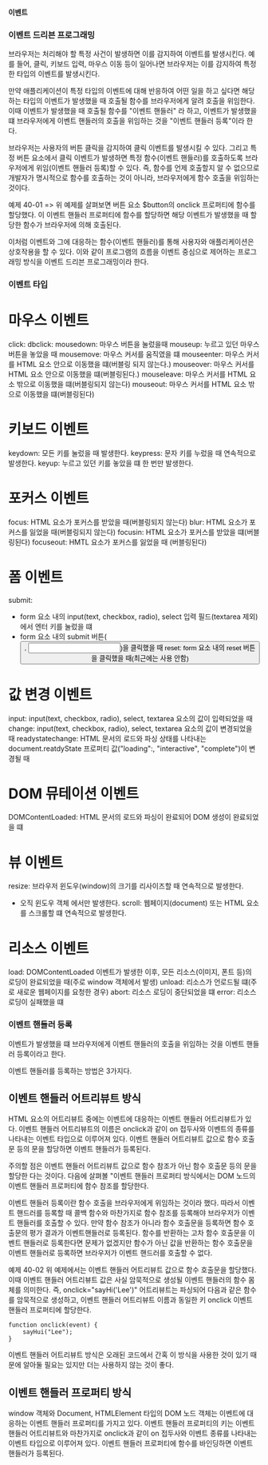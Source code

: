 #### 이벤트

### 이벤트 드리븐 프로그래밍

브라우저는 처리해야 할 특정 사건이 발생하면 이를 감지하여 이벤트를 발생시킨다. 예를 들어, 클릭, 키보드 입력, 마우스 이동 등이 일어나면 브라우저는 이를 감지하여 특정한 타입의 이벤트를 발생시킨다.

만약 애플리케이션이 특정 타입의 이벤트에 대해 반응하여 어떤 일을 하고 싶다면 해당하는 타입의 이벤트가 발생했을 때 호출될 함수를 브라우저에게 알려 호출을 위임한다. 이때 이벤트가 발생했을 때 호출될 함수를 "이벤트 핸들러" 라 하고, 이벤트가 발생했을 떄 브라우저에게 이벤트 핸들러의 호출을 위임하는 것을 "이벤트 핸들러 등록"이라 한다.

브라우저는 사용자의 버튼 클릭을 감지하여 클릭 이벤트를 발생시킬 수 있다. 그리고 특정 버튼 요소에서 클릭 이벤트가 발생하면 특정 함수(이벤트 핸들러)를 호출하도록 브라우저에게 위임(이벤트 핸들러 등록)할 수 있다. 즉, 함수를 언제 호출할지 알 수 없으므로 개발자가 명시적으로 함수를 호출하는 것이 아니라, 브라우저에게 함수 호출을 위임하는 것이다.

예제 40-01
=> 위 예제를 살펴보면 버튼 요소 $button의 onclick 프로퍼티에 함수를 할당했다. 이 이벤트 핸들러 프로퍼티에 함수를 할당하면 해당 이벤트가 발생했을 때 할당한 함수가 브라우저에 의해 호출된다.

이처럼 이벤트와 그에 대응하는 함수(이벤트 핸들러)를 통해 사용자와 애플리케이션은 상호작용을 할 수 있다. 이와 같이 프로그램의 흐름을 이벤트 중심으로 제어하는 프로그래밍 방식을 이벤트 드리븐 프로그래밍이라 한다.

### 이벤트 타입

# 마우스 이벤트

click:
dbclick:
mousedown: 마우스 버튼을 눌렀을때
mouseup: 누르고 있던 마우스 버튼을 놓았을 때
mousemove: 마우스 커서를 움직였을 떄
mouseenter: 마우스 커서를 HTML 요소 안으로 이동했을 떄(버블링 되지 않는다.)
mouseover: 마우스 커서를 HTML 요소 안으로 이동했을 떄(버블링된다.)
mouseleave: 마우스 커서를 HTML 요소 밖으로 이동했을 떄(버블링되지 않는다)
mouseout: 마우스 커서를 HTML 요소 밖으로 이동했을 떄(버블링된다)

# 키보드 이벤트

keydown: 모든 키를 눌렀을 때 발생한다.
keypress: 문자 키를 누렀을 때 연속적으로 발생한다.
keyup: 누르고 있던 키를 놓았을 떄 한 번만 발생한다.

# 포커스 이벤트

focus: HTML 요소가 포커스를 받았을 때(버블링되지 않는다)
blur: HTML 요소가 포커스를 잃었을 때(버블링되지 않는다)
focusin: HTML 요소가 포커스를 받았을 떄(버블링된다)
focuseout: HMTL 요소가 포커스를 잃었을 때 (버블링된다)

# 폼 이벤트

submit:

-   form 요소 내의 input(text, checkbox, radio), select 입력 필드(textarea 제외)에서 엔터 키를 눌렀을 떄
-   form 요소 내의 submit 버튼(<button>, <input typr="submit">)을 클릭했을 때
    reset: form 요소 내의 reset 버튼을 클릭했을 때(최근에는 사용 안함)

# 값 변경 이벤트

input: input(text, checkbox, radio), select, textarea 요소의 값이 입력되었을 때
change: input(text, checkbox, radio), select, textarea 요소의 값이 변경되었을 때
readystatechange: HTML 문서의 로드와 파싱 상태를 나타내는 document.reatdyState 프로퍼티 값("loading":, "interactive", "complete")이 변경될 때

# DOM 뮤테이션 이벤트

DOMContentLoaded: HTML 문서의 로드와 파싱이 완료되어 DOM 생성이 완료되었을 떄

# 뷰 이벤트

resize: 브라우저 윈도우(window)의 크기를 리사이즈할 때 연속적으로 발생한다.

-   오직 윈도우 객체 에서만 발생한다.
    scroll: 웹페이지(document) 또는 HTML 요소를 스크롤할 떄 연속적으로 발생한다.

# 리소스 이벤트

load: DOMContentLoaded 이벤트가 발생한 이후, 모든 리소스(이미지, 폰트 등)의 로딩이 완료되었을 때(주로 window 객체에서 발생)
unload: 리소스가 언로드될 떄(주로 새로운 웹페이지를 요청한 경우)
abort: 리소스 로딩이 중단되었을 떄
error: 리소스 로딩이 실패했을 떄

### 이벤트 핸들러 등록

이벤트가 발생했을 떄 브라우저에게 이벤트 핸들러의 호출을 위임하는 것을 이벤트 핸들러 등록이라고 한다.

이벤트 핸들러를 등록하는 방법은 3가지다.

## 이벤트 핸들러 어트리뷰트 방식

HTML 요소의 어트리뷰트 중에는 이벤트에 대응하는 이벤트 핸들러 어트리뷰트가 있다. 이벤트 핸들러 어트리뷰트의 이름은 onclick과 같이 on 접두사와 이벤트의 종류를 나타내는 이벤트 타입으로 이루어져 있다. 이벤트 핸들러 어트리뷰트 값으로 함수 호출문 등의 문을 할당하면 이벤트 핸들러가 등록된다.

주의할 점은 이벤트 핸들러 어트리뷰트 값으로 함수 참조가 아닌 함수 호출문 등의 문을 할당한 다는 것이다. 다음에 살펴볼 "이벤트 핸들러 프로퍼티 방식에서는 DOM 노드의 이벤트 핸들러 프로퍼티에 함수 참조를 할당한다.

이벤트 핸들러 등록이란 함수 호출을 브라우저에게 위임하는 것이라 했다. 따라서 이벤트 핸드러를 등록할 때 콜백 함수와 마찬가지로 함수 참조를 등록해야 브라우저가 이벤트 핸들러를 호출할 수 있다. 만약 함수 참조가 아니라 함수 호출문을 등록하면 함수 호출문의 평가 결과가 이벤트핸들러로 등록된다. 함수를 반환하는 고차 함수 호출문을 이벤트 핸들러로 등록한다면 문제가 없겠지만 함수가 아닌 값을 반환하는 함수 호출문을 이벤트 핸들러로 등록하면 브라우저가 이벤트 핸드러를 호출할 수 없다.

예제 40-02
위 예제에서는 이벤트 핸들러 어트리뷰트 값으로 함수 호출문을 할당했다. 이때 이벤트 핸들러 어트리뷰트 값은 사실 암묵적으로 생성될 이벤트 핸들러의 함수 몸체를 의미한다. 즉, onclick="sayHi('Lee')" 어트리뷰트는 파싱되어 다음과 같은 함수를 암묵적으로 생성하고, 이벤트 핸들러 어트리뷰트 이름과 동일한 키 onclick 이벤트 핸들러 프로퍼티에 할당한다.

```
function onclick(event) {
    sayHui("Lee");
}
```

이벤트 핸들러 어트리뷰트 방식은 오래된 코드에서 간혹 이 방식을 사용한 것이 있기 때문에 알아둘 필요는 있지만 더는 사용하지 않는 것이 좋다.

## 이벤트 핸들러 프로퍼티 방식

window 객체와 Document, HTMLElement 타입의 DOM 노드 객체는 이벤트에 대응하는 이벤트 핸들러 프로퍼티를 가지고 있다. 이벤트 핸들러 프로퍼티의 키는 이벤트 핸들러 어트리뷰트와 마찬가지로 onclick과 같이 on 접두사와 이벤트 종류를 나타내는 이벤트 타입으로 이루어져 있다. 이벤트 핸들러 프로퍼티에 함수를 바인딩하면 이벤트 핸들러가 등록된다.
